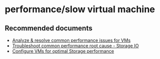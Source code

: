 <properties
	pageTitle="performance/slow virtual machine"
	description="performance/slow virtual machine"
	service="microsoft.classiccompute"
	resource="virtualmachines"
	authors="scottAzure"
	displayOrder=""
	selfHelpType="generic"
	supportTopicIds="32411877"
	resourceTags=""
	productPesIds="14749"
	cloudEnvironments="public"
/>

# performance/slow virtual machine

## **Recommended documents**

* [Analyze & resolve common performance issues for VMs](https://support.microsoft.com/kb/3150851)<br>
* [Troubleshoot common performance root cause - Storage IO](http://go.microsoft.com/fwlink/?LinkId=698284)<br>
* [Configure VMs for optimal Storage performance](http://go.microsoft.com/fwlink/?LinkId=698475)
